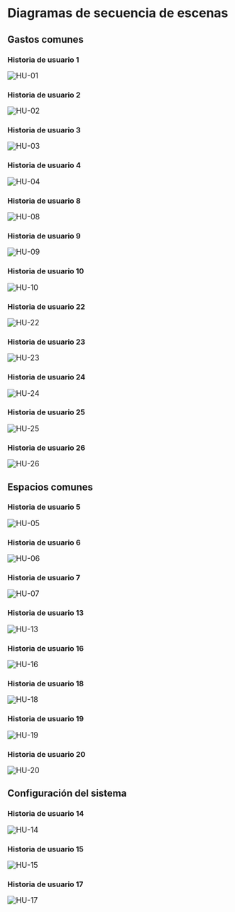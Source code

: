 # Diagramas de secuencia de escenas



## Gastos comunes



### Historia de usuario 1

<img src="img/DSE/HU-01.PNG" alt="HU-01" style="zoom: 120%;" />



### Historia de usuario 2

<img src="img/DSE/HU-02.PNG" alt="HU-02" style="zoom: 120%;" />



### Historia de usuario 3



<img src="img/DSE/HU-03.PNG" alt="HU-03" style="zoom: 120%;" />



### Historia de usuario 4

<img src="img/DSE/HU-04.PNG" alt="HU-04" style="zoom: 120%;" />



### Historia de usuario 8

<img src="img/DSE/HU-08.PNG" alt="HU-08" style="zoom: 120%;" />



### Historia de usuario 9

<img src="img/DSE/HU-09.PNG" alt="HU-09" style="zoom: 120%;" />



### Historia de usuario 10

<img src="img/DSE/HU-10.PNG" alt="HU-10" style="zoom: 120%;" />



### Historia de usuario 22



<img src="img/DSE/HU-22.jpg" alt="HU-22" style="zoom: 120%;" />



### Historia de usuario 23

<img src="img/DSE/HU-23.jpg" alt="HU-23" style="zoom: 120%;" />



### Historia de usuario 24

<img src="img/DSE/HU-24.PNG" alt="HU-24" style="zoom: 120%;" />



### Historia de usuario 25

<img src="img/DSE/HU-25.PNG" alt="HU-25" style="zoom: 120%;" />  



### Historia de usuario 26

<img src="img/DSE/HU-26.jfif" alt="HU-26" style="zoom: 120%;" />  



## Espacios comunes



### Historia de usuario 5

  <img src="img/DSE/HU-05.PNG" alt="HU-05" style="zoom: 120%;" />  



### Historia de usuario 6

<img src="img/DSE/HU-06.PNG" alt="HU-06" style="zoom: 120%;" />  



### Historia de usuario 7

  <img src="img/DSE/HU-07.PNG" alt="HU-07" style="zoom: 120%;" />  



### Historia de usuario 13

<img src="img/DSE/HU-13.jpg" alt="HU-13" style="zoom: 120%;" />  



### Historia de usuario 16

<img src="img/DSE/HU-16.jpg" alt="HU-16" style="zoom: 120%;" />    



### Historia de usuario 18

<img src="img/DSE/HU-18.jpg" alt="HU-18" style="zoom: 120%;" />  



### Historia de usuario 19

  <img src="img/DSE/HU-19.PNG" alt="HU-19" style="zoom: 120%;" />  



### Historia de usuario 20

 <img src="img/DSE/HU-20.PNG" alt="HU-20" style="zoom: 120%;" />  



## Configuración del sistema



### Historia de usuario 14

<img src="img/DSE/HU-14.PNG" alt="HU-14" style="zoom: 120%;" />  



### Historia de usuario 15

<img src="img/DSE/HU-15.PNG" alt="HU-15" style="zoom: 120%;" />  



### Historia de usuario 17

<img src="img/DSE/HU-17.PNG" alt="HU-17" style="zoom: 120%;" /> 